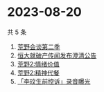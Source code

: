 # 2023-08-20

共 5 条

<!-- BEGIN ZHIHUSEARCH -->
<!-- 最后更新时间 Sun Aug 20 2023 08:39:19 GMT+0800 (China Standard Time) -->
1. [荒野会谈第二季](https://www.zhihu.com/search?q=荒野会谈第二季)
1. [恒大就破产传闻发布澄清公告](https://www.zhihu.com/search?q=恒大就破产传闻发布澄清公告)
1. [荒野2:情绪价值](https://www.zhihu.com/search?q=荒野2:情绪价值)
1. [荒野2:精神代餐](https://www.zhihu.com/search?q=荒野2:精神代餐)
1. [「李玟生前控诉」录音曝光](https://www.zhihu.com/search?q=「李玟生前控诉」录音曝光)
<!-- END ZHIHUSEARCH -->
